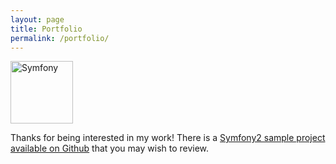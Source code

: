 ```yaml
---
layout: page
title: Portfolio
permalink: /portfolio/
---
```


<div class="bb-pull-right bb-border bb-gap-inside bb-gap-left">
	<img src="{{site.baseurl}}/assets/images/logo_symfony.png" alt="Symfony" title="Symfony" width="100" />
</div>

Thanks for being interested in my work! There is a [Symfony2 sample project available on Github](https://www.github.com/mauzeh/showcase-symfony/) that you may wish to review.
